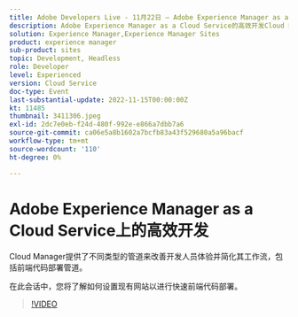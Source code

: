 ```yaml
---
title: Adobe Developers Live - 11月22日 — Adobe Experience Manager as a Cloud Service上的高效开发
description: Adobe Experience Manager as a Cloud Service的高效开发Cloud Manager提供不同类型的管道来改善开发人员体验并简化其工作流，包括前端代码部署管道。在此会话中，您将了解如何设置现有网站以进行快速前端代码部署。
solution: Experience Manager,Experience Manager Sites
product: experience manager
sub-product: sites
topic: Development, Headless
role: Developer
level: Experienced
version: Cloud Service
doc-type: Event
last-substantial-update: 2022-11-15T00:00:00Z
kt: 11485
thumbnail: 3411306.jpeg
exl-id: 2dc7e0eb-f24d-480f-992e-e866a7dbb7a6
source-git-commit: ca06e5a8b1602a7bcfb83a43f529680a5a96bacf
workflow-type: tm+mt
source-wordcount: '110'
ht-degree: 0%

---
```


# Adobe Experience Manager as a Cloud Service上的高效开发

Cloud Manager提供了不同类型的管道来改善开发人员体验并简化其工作流，包括前端代码部署管道。

在此会话中，您将了解如何设置现有网站以进行快速前端代码部署。

>[!VIDEO](https://video.tv.adobe.com/v/3411306/?quality=12&learn=on)
